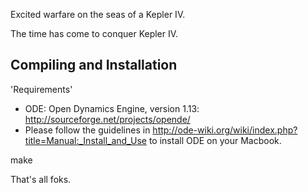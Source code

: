Excited warfare on the seas of a Kepler IV.

The time has come to conquer Kepler IV.

Compiling and Installation
--------------------------

'Requirements'
* ODE: Open Dynamics Engine, version 1.13: http://sourceforge.net/projects/opende/
* Please follow the guidelines in http://ode-wiki.org/wiki/index.php?title=Manual:_Install_and_Use to install ODE on your Macbook.


 make

That's all foks.
